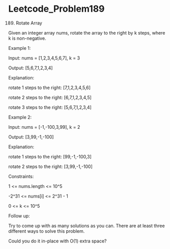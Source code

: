 # Leetcode_Problem189




189. Rotate Array



Given an integer array nums, rotate the array to the right by k steps, where k is non-negative.

 

Example 1:



Input: nums = [1,2,3,4,5,6,7], k = 3




Output: [5,6,7,1,2,3,4]



Explanation:



rotate 1 steps to the right: [7,1,2,3,4,5,6]




rotate 2 steps to the right: [6,7,1,2,3,4,5]




rotate 3 steps to the right: [5,6,7,1,2,3,4]



Example 2:




Input: nums = [-1,-100,3,99], k = 2



Output: [3,99,-1,-100]



Explanation: 



rotate 1 steps to the right: [99,-1,-100,3]



rotate 2 steps to the right: [3,99,-1,-100]


 

Constraints:



1 <= nums.length <= 10^5




-2^31 <= nums[i] <= 2^31 - 1




0 <= k <= 10^5

 

Follow up:




Try to come up with as many solutions as you can. There are at least three different ways to solve this problem.





Could you do it in-place with O(1) extra space?
